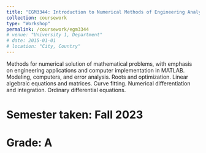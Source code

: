```yaml
---
title: "EGM3344: Introduction to Numerical Methods of Engineering Analyses"
collection: coursework
type: "Workshop"
permalink: /coursework/egm3344
# venue: "University 1, Department"
# date: 2015-01-01
# location: "City, Country"
---
```


Methods for numerical solution of mathematical problems, with emphasis on engineering applications and
computer implementation in MATLAB. Modeling, computers, and error analysis. Roots and optimization. Linear
algebraic equations and matrices. Curve fitting. Numerical differentiation and integration. Ordinary differential
equations.

Semester taken: Fall 2023
=====

Grade: A
=====
